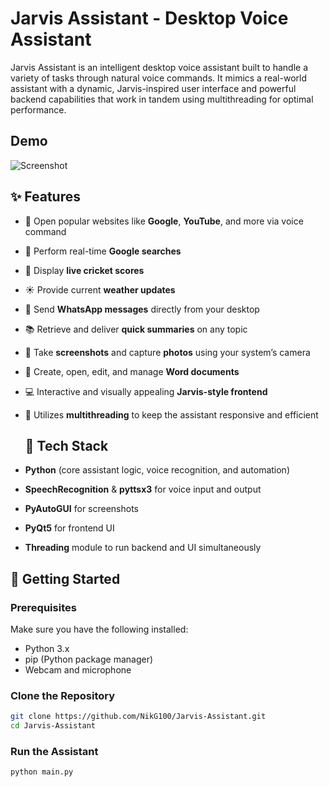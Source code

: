 # Jarvis Assistant - Desktop Voice Assistant

Jarvis Assistant is an intelligent desktop voice assistant built to handle a variety of tasks through natural voice commands. It mimics a real-world assistant with a dynamic, Jarvis-inspired user interface and powerful backend capabilities that work in tandem using multithreading for optimal performance.

## Demo

![Screenshot](./Jarvis.gif)

## ✨ Features

- 🧭 Open popular websites like **Google**, **YouTube**, and more via voice command
  
- 🔎 Perform real-time **Google searches**
  
- 🏏 Display **live cricket scores**
  
- ☀️ Provide current **weather updates**
  
- 📲 Send **WhatsApp messages** directly from your desktop
  
- 📚 Retrieve and deliver **quick summaries** on any topic
  
- 📸 Take **screenshots** and capture **photos** using your system’s camera
  
- 📝 Create, open, edit, and manage **Word documents**
  
- 💻 Interactive and visually appealing **Jarvis-style frontend**
  
- 🧵 Utilizes **multithreading** to keep the assistant responsive and efficient

  ## 🧰 Tech Stack

- **Python** (core assistant logic, voice recognition, and automation)
  
- **SpeechRecognition** & **pyttsx3** for voice input and output
  
- **PyAutoGUI** for screenshots
  
- **PyQt5** for frontend UI
  
- **Threading** module to run backend and UI simultaneously

## 🚀 Getting Started

### Prerequisites

Make sure you have the following installed:

- Python 3.x
- pip (Python package manager)
- Webcam and microphone

### Clone the Repository

```bash
git clone https://github.com/NikG100/Jarvis-Assistant.git
cd Jarvis-Assistant
```

### Run the Assistant

```bash
python main.py
```

